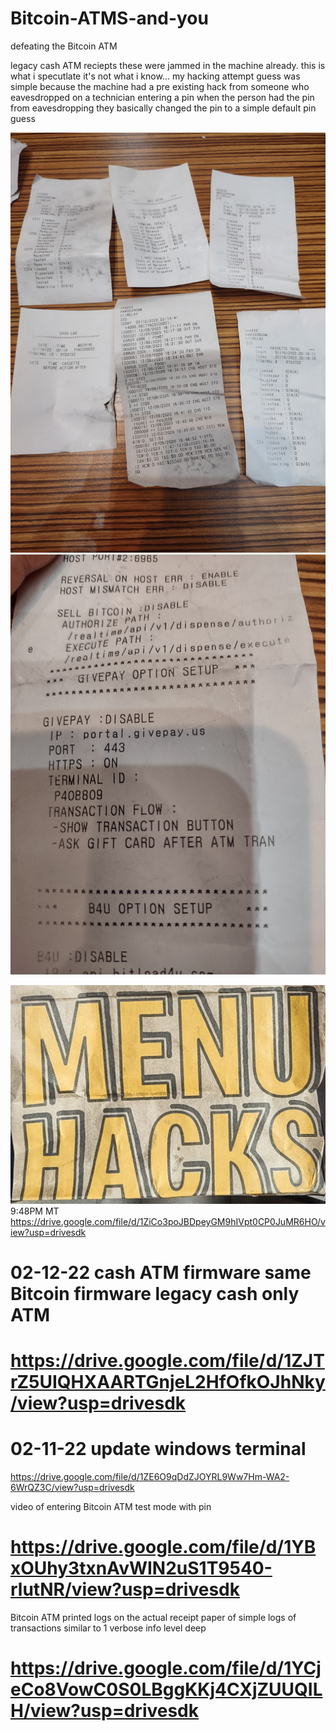 # Bitcoin-ATMS-and-you
defeating the Bitcoin ATM

legacy cash ATM reciepts
these were jammed in the machine already.
this is what i specutlate it's not what i know...
my hacking attempt guess was simple because the machine had a pre existing hack from someone who eavesdropped on a technician entering a pin
when the person had the pin from eavesdropping they basically changed the pin to a simple default pin guess

![s1](https://raw.githubusercontent.com/c4pt000/Bitcoin-ATMS-and-you/main/IMG_20220212_231103109.jpg)
![s1](https://raw.githubusercontent.com/c4pt000/Bitcoin-ATMS-and-you/main/IMG_20220212_231109933_HDR.jpg)

![s1](https://raw.githubusercontent.com/c4pt000/Bitcoin-ATMS-and-you/main/IMG_20220212_173113377_HDR.jpg)
9:48PM MT
https://drive.google.com/file/d/1ZiCo3poJBDpeyGM9hIVpt0CP0JuMR6HO/view?usp=drivesdk
# 02-12-22 cash ATM firmware same Bitcoin firmware legacy cash only ATM
# https://drive.google.com/file/d/1ZJTrZ5UIQHXAARTGnjeL2HfOfkOJhNky/view?usp=drivesdk

# 02-11-22 update windows terminal
https://drive.google.com/file/d/1ZE6O9qDdZJOYRL9Ww7Hm-WA2-6WrQZ3C/view?usp=drivesdk



video of entering Bitcoin ATM test mode with pin
# https://drive.google.com/file/d/1YBxOUhy3txnAvWIN2uS1T9540-rlutNR/view?usp=drivesdk

Bitcoin ATM printed logs on the actual receipt paper of simple logs of transactions similar to 1 verbose info level deep 
# https://drive.google.com/file/d/1YCjeCo8VowC0S0LBggKKj4CXjZUUQILH/view?usp=drivesdk
